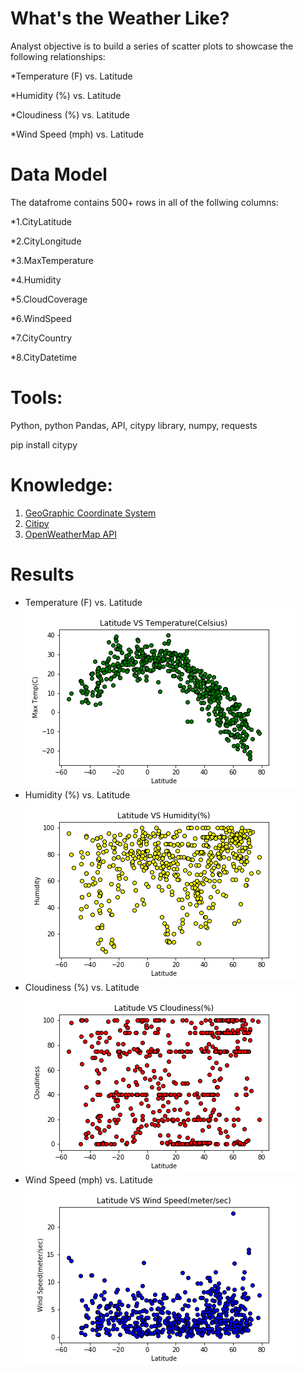 # What's the Weather Like?
Analyst objective is to build a series of scatter plots to showcase the following relationships:

*Temperature (F) vs. Latitude

*Humidity (%) vs. Latitude

*Cloudiness (%) vs. Latitude

*Wind Speed (mph) vs. Latitude

# Data Model
The datafrome contains 500+ rows in all of the follwing columns:

*1.CityLatitude

*2.CityLongitude

*3.MaxTemperature

*4.Humidity

*5.CloudCoverage

*6.WindSpeed

*7.CityCountry

*8.CityDatetime

# Tools: 

Python, python Pandas, API, citypy library, numpy, requests

 pip install citypy



# Knowledge:
1. [GeoGraphic Coordinate System](https://desktop.arcgis.com/en/arcmap/10.3/guide-books/map-projections/about-geographic-coordinate-systems.htm)
2. [Citipy](https://pypi.python.org/pypi/citipy)
3. [OpenWeatherMap API](https://openweathermap.org/api)




# Results

* Temperature (F) vs. Latitude
![latvstemp](Images/latvstemp.png)
* Humidity (%) vs. Latitude
![latvshumidity](Images/latvshumidity.png)
* Cloudiness (%) vs. Latitude
![latvsCloudiness](Images/latvsCloudiness.png)
* Wind Speed (mph) vs. Latitude
![latvsWindSpeed](Images/latvsWindSpeed.png)






